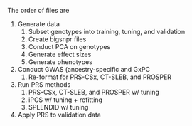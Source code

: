 The order of files are
1) Generate data
   1) Subset genotypes into training, tuning, and validation
   2) Create bigsnpr files
   3) Conduct PCA on genotypes
   4) Generate effect sizes
   5) Generate phenotypes
6) Conduct GWAS (ancestry-specific and GxPC
   1) Re-format for PRS-CSx, CT-SLEB, and PROSPER
7) Run PRS methods
   1) PRS-CSx, CT-SLEB, and PROSPER w/ tuning
   2) iPGS w/ tuning + refitting
   3) SPLENDID w/ tuning
8) Apply PRS to validation data

